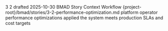 <story-context id="bmad/bmm/workflows/4-implementation/story-context/template" v="1.0">
  <metadata>
    <epicId>3</epicId>
    <storyId>2</storyId>
    <title>performance-optimization</title>
    <status>drafted</status>
    <generatedAt>2025-10-30</generatedAt>
    <generator>BMAD Story Context Workflow</generator>
    <sourceStoryPath>{project-root}/bmad/stories/3-2-performance-optimization.md</sourceStoryPath>
  </metadata>

  <story>
    <asA>platform operator</asA>
    <iWant>performance optimizations applied</iWant>
    <soThat>the system meets production SLAs and cost targets</soThat>
    <tasks></tasks>
  </story>

  <acceptanceCriteria></acceptanceCriteria>

  <artifacts>
    <docs></docs>
    <code></code>
    <dependencies></dependencies>
  </artifacts>

  <constraints></constraints>
  <interfaces></interfaces>
  <tests>
    <standards></standards>
    <locations></locations>
    <ideas></ideas>
  </tests>
</story-context>

